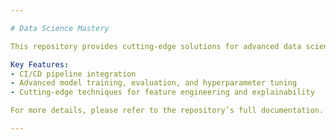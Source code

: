 ```yaml
---

# Data Science Mastery

This repository provides cutting-edge solutions for advanced data science workflows. It integrates modern techniques, from data preprocessing to model evaluation, and implements robust machine learning pipelines. The project utilizes sophisticated methods for data scaling, encoding, and ensemble learning, ensuring maximum performance and efficiency.

Key Features:
- CI/CD pipeline integration
- Advanced model training, evaluation, and hyperparameter tuning
- Cutting-edge techniques for feature engineering and explainability

For more details, please refer to the repository’s full documentation.

---
```

